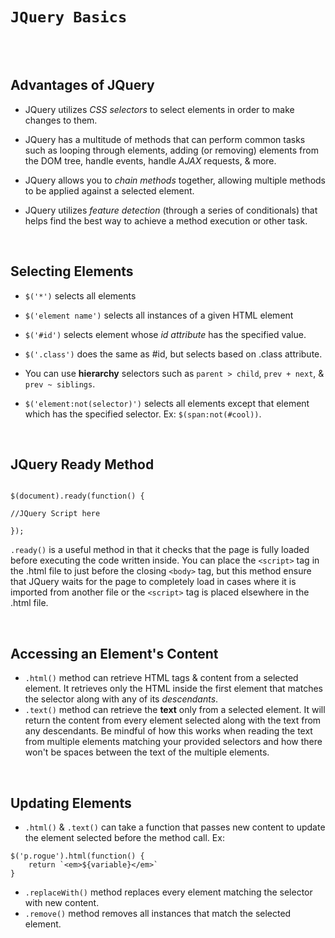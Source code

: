 
# `JQuery Basics`

  

<br><br>

  

## Advantages of JQuery

  

* JQuery utilizes *CSS selectors* to select elements in order to make changes to them.

* JQuery has a multitude of methods that can perform common tasks such as looping through elements, adding (or removing) elements from the DOM tree, handle events, handle *AJAX* requests, & more.

* JQuery allows you to *chain methods* together, allowing multiple methods to be applied against a selected element.

* JQuery utilizes *feature detection* (through a series of conditionals) that helps find the best way to achieve a method execution or other task.

  

<br>

  

## Selecting Elements

  

*  `$('*')` selects all elements

*  `$('element name')` selects all instances of a given HTML element

*  `$('#id')` selects element whose *id attribute* has the specified value.

*  `$('.class')` does the same as #id, but selects based on .class attribute.

* You can use **hierarchy** selectors such as `parent > child`, `prev + next`, & `prev ~ siblings`.

*  `$('element:not(selector)')` selects all elements except that element which has the specified selector. Ex: `$(span:not(#cool))`.

  

<br>

  

## JQuery Ready Method

```

$(document).ready(function() {

//JQuery Script here

});

```

`.ready()` is a useful method in that it checks that the page is fully loaded before executing the code written inside. You can place the `<script>` tag in the .html file to just before the closing `<body>` tag, but this method ensure that JQuery waits for the page to completely load in cases where it is imported from another file or the `<script>` tag is placed elsewhere in the .html file.

<br>

## Accessing an Element's Content

* `.html()` method can retrieve HTML tags & content from a selected element. It retrieves only the HTML inside the first element that matches the selector along with any of its *descendants*.
* `.text()` method can retrieve the **text** only from a selected element. It will return the content from every element selected along with the text from any descendants. Be mindful of how this works when reading the text from multiple elements matching your provided selectors and how there won't be spaces between the text of the multiple elements.

<br>

## Updating Elements

* `.html()` & `.text()` can take a function that passes new content to update the element selected before the method call. Ex:
```
$('p.rogue').html(function() {
	return `<em>${variable}</em>`
}
```

* `.replaceWith()` method replaces every element matching the selector with new content.
* `.remove()` method removes all instances that match the selected element.